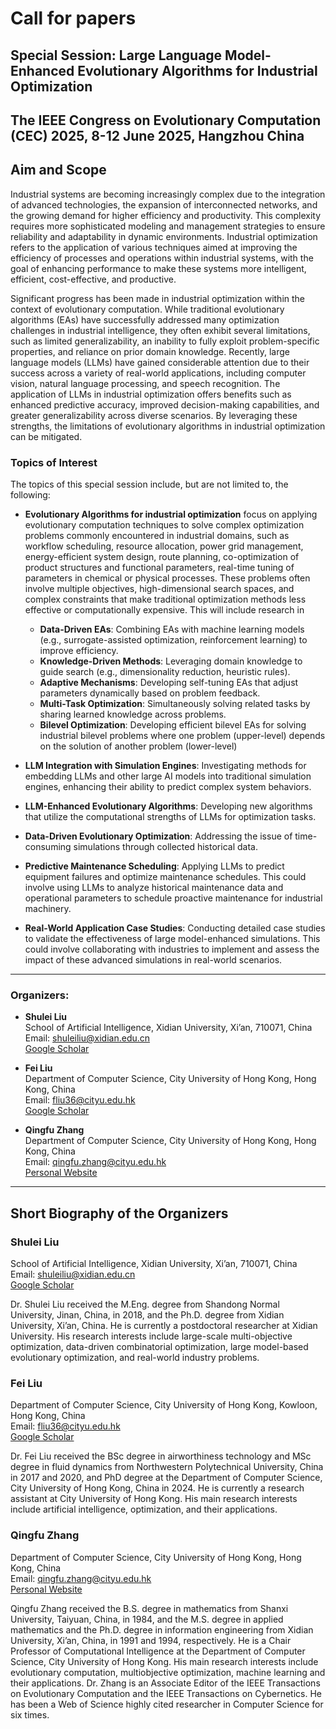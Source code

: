 # Call for papers

## Special Session: Large Language Model-Enhanced Evolutionary Algorithms for Industrial Optimization

## The IEEE Congress on Evolutionary Computation (CEC) 2025, 8-12 June 2025, Hangzhou China

## Aim and Scope

Industrial systems are becoming increasingly complex due to the integration of advanced technologies, the expansion of interconnected networks, and the growing demand for higher efficiency and productivity. This complexity requires more sophisticated modeling and management strategies to ensure reliability and adaptability in dynamic environments. Industrial optimization refers to the application of various techniques aimed at improving the efficiency of processes and operations within industrial systems, with the goal of enhancing performance to make these systems more intelligent, efficient, cost-effective, and productive.

Significant progress has been made in industrial optimization within the context of evolutionary computation. While traditional evolutionary algorithms (EAs) have successfully addressed many optimization challenges in industrial intelligence, they often exhibit several limitations, such as limited generalizability, an inability to fully exploit problem-specific properties, and reliance on prior domain knowledge. Recently, large language models (LLMs) have gained considerable attention due to their success across a variety of real-world applications, including computer vision, natural language processing, and speech recognition. The application of LLMs in industrial optimization offers benefits such as enhanced predictive accuracy, improved decision-making capabilities, and greater generalizability across diverse scenarios. By leveraging these strengths, the limitations of evolutionary algorithms in industrial optimization can be mitigated.

### Topics of Interest

The topics of this special session include, but are not limited to, the following:
- **Evolutionary Algorithms for industrial optimization** focus on applying evolutionary computation techniques to solve complex optimization problems commonly encountered in industrial domains, such as workflow scheduling, resource allocation, power grid management, energy-efficient system design, route planning, co-optimization of product structures and functional parameters, real-time tuning of parameters in chemical or physical processes. These problems often involve multiple objectives, high-dimensional search spaces, and complex constraints that make traditional optimization methods less effective or computationally expensive. This will include research in
  - **Data-Driven EAs**: Combining EAs with machine learning models (e.g., surrogate-assisted optimization, reinforcement learning) to improve efficiency.
  - **Knowledge-Driven Methods**: Leveraging domain knowledge to guide search (e.g., dimensionality reduction, heuristic rules).
  - **Adaptive Mechanisms**: Developing self-tuning EAs that adjust parameters dynamically based on problem feedback.
  - **Multi-Task Optimization**: Simultaneously solving related tasks by sharing learned knowledge across problems.
  - **Bilevel Optimization**: Developing efficient bilevel EAs for solving industrial bilevel problems where one problem (upper-level) depends on the solution of another problem (lower-level)


- **LLM Integration with Simulation Engines**: Investigating methods for embedding LLMs and other large AI models into traditional simulation engines, enhancing their ability to predict complex system behaviors.
- **LLM-Enhanced Evolutionary Algorithms**: Developing new algorithms that utilize the computational strengths of LLMs for optimization tasks. 
- **Data-Driven Evolutionary Optimization**: Addressing the issue of time-consuming simulations through collected historical data.
- **Predictive Maintenance Scheduling**: Applying LLMs to predict equipment failures and optimize maintenance schedules. This could involve using LLMs to analyze historical maintenance data and operational parameters to schedule proactive maintenance for industrial machinery.
- **Real-World Application Case Studies**: Conducting detailed case studies to validate the effectiveness of large model-enhanced simulations. This could involve collaborating with industries to implement and assess the impact of these advanced simulations in real-world scenarios.

---

### Organizers:

- **Shulei Liu**  
  School of Artificial Intelligence, Xidian University, Xi’an, 710071, China  
  Email: [shuleiliu@xidian.edu.cn](mailto:shuleiliu@xidian.edu.cn)  
  [Google Scholar](https://scholar.google.com/citations?user=UCmhmG4AAAAJ&hl=zh-CN)  

- **Fei Liu**  
  Department of Computer Science, City University of Hong Kong, Hong Kong, China  
  Email: [fliu36@cityu.edu.hk](mailto:fliu36@cityu.edu.hk)  
  [Google Scholar](https://scholar.google.com/citations?user=wS0G_qQAAAAJ&hl=en)  

- **Qingfu Zhang**  
  Department of Computer Science, City University of Hong Kong, Hong Kong, China  
  Email: [qingfu.zhang@cityu.edu.hk](mailto:qingfu.zhang@cityu.edu.hk)  
  [Personal Website](https://www.cs.cityu.edu.hk/~qzhan7/index.html)  

---

## Short Biography of the Organizers

### Shulei Liu
School of Artificial Intelligence, Xidian University, Xi’an, 710071, China  
Email: [shuleiliu@xidian.edu.cn](mailto:shuleiliu@xidian.edu.cn)  
[Google Scholar](https://scholar.google.com/citations?user=UCmhmG4AAAAJ&hl=zh-CN)  

Dr. Shulei Liu received the M.Eng. degree from Shandong Normal University, Jinan, China, in 2018, and the Ph.D. degree from Xidian University, Xi’an, China. He is currently a postdoctoral researcher at Xidian University. His research interests include large-scale multi-objective optimization, data-driven combinatorial optimization, large model-based evolutionary optimization, and real-world industry problems.

### Fei Liu
Department of Computer Science, City University of Hong Kong, Kowloon, Hong Kong, China  
Email: [fliu36@cityu.edu.hk](mailto:fliu36@cityu.edu.hk)  
[Google Scholar](https://scholar.google.com/citations?user=wS0G_qQAAAAJ&hl=en)  

Dr. Fei Liu received the BSc degree in airworthiness technology and MSc degree in fluid dynamics from Northwestern Polytechnical University, China in 2017 and 2020, and PhD degree at the Department of Computer Science, City University of Hong Kong, China in 2024. He is currently a research assistant at City University of Hong Kong. His main research interests include artificial intelligence, optimization, and their applications.

### Qingfu Zhang
Department of Computer Science, City University of Hong Kong, Hong Kong, China  
Email: [qingfu.zhang@cityu.edu.hk](mailto:qingfu.zhang@cityu.edu.hk)  
[Personal Website](https://www.cs.cityu.edu.hk/~qzhan7/index.html)  

Qingfu Zhang received the B.S. degree in mathematics from Shanxi University, Taiyuan, China, in 1984, and the M.S. degree in applied mathematics and the Ph.D. degree in information engineering from Xidian University, Xi’an, China, in 1991 and 1994, respectively. He is a Chair Professor of Computational Intelligence at the Department of Computer Science, City University of Hong Kong. His main research interests include evolutionary computation, multiobjective optimization, machine learning and their applications. Dr. Zhang is an Associate Editor of the IEEE Transactions on Evolutionary Computation and the IEEE Transactions on Cybernetics. He has been a Web of Science highly cited researcher in Computer Science for six times.
